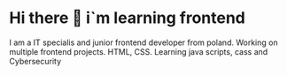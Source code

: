 # Hi there 👋 i`m learning frontend
I am a IT specialis and junior frontend developer from poland.  Working on multiple frontend projects. HTML, CSS. Learning java scripts, cass and Cybersecurity



